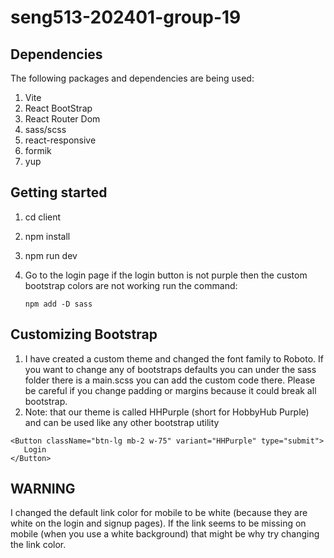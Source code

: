 # seng513-202401-group-19


## Dependencies
The following packages and dependencies are being used:
1. Vite
2. React BootStrap
3. React Router Dom
4. sass/scss
5. react-responsive
6. formik
7. yup

## Getting started
1. cd client
2. npm install
3. npm run dev
4. Go to the login page if the login button is not purple then the custom bootstrap colors are not working run the
   command:

   `npm add -D sass`

## Customizing Bootstrap 
1. I have created a custom theme and changed the font family to Roboto. If you want to change any of bootstraps
   defaults you can under the sass folder there is a main.scss you can add the custom code there. Please be careful
   if you change padding or margins because it could break all bootstrap.
2. Note: that our theme is called HHPurple (short for HobbyHub Purple) and can be used like any other bootstrap utility
```
<Button className="btn-lg mb-2 w-75" variant="HHPurple" type="submit">
   Login
</Button>
```

## WARNING 
I changed the default link color for mobile to be white (because they are white on the login and signup pages).
If the link seems to be missing on mobile (when you use a white background) that might be why
try changing the link color.
